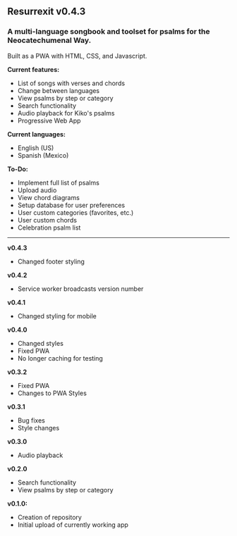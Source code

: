 ## Resurrexit v0.4.3
### A multi-language songbook and toolset for psalms for the Neocatechumenal Way.
Built as a PWA with HTML, CSS, and Javascript.

**Current features:**
- List of songs with verses and chords
- Change between languages
- View psalms by step or category
- Search functionality
- Audio playback for Kiko's psalms
- Progressive Web App

**Current languages:**
- English (US)
- Spanish (Mexico)

**To-Do:**
- Implement full list of psalms
- Upload audio
- View chord diagrams
- Setup database for user preferences
- User custom categories (favorites, etc.)
- User custom chords
- Celebration psalm list

---

**v0.4.3**
- Changed footer styling

**v0.4.2**
- Service worker broadcasts version number

**v0.4.1**
- Changed styling for mobile

**v0.4.0**
- Changed styles
- Fixed PWA
- No longer caching for testing

**v0.3.2**
- Fixed PWA
- Changes to PWA Styles

**v0.3.1**
- Bug fixes
- Style changes

**v0.3.0**
- Audio playback

**v0.2.0**
- Search functionality
- View psalms by step or category

**v0.1.0:**
- Creation of repository
- Initial upload of currently working app
